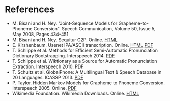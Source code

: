 # References

* M. Bisani and H. Ney. "Joint-Sequence Models for Grapheme-to-Phoneme Conversion". Speech Communication, Volume 50, Issue 5, May 2008, Pages 434-451
* M. Bisani and H. Ney. Sequitur G2P. Online. [HTML](https://www-i6.informatik.rwth-aachen.de/web/Software/g2p.html)
* E. Kirshenbaum. Usenet IPA/ASCII transcription. Online. [HTML](http://www.kirshenbaum.net/IPA/) [PDF](http://www.kirshenbaum.net/IPA/ascii-ipa.pdf)
* T. Schlippe et al. Methods for Efficient Semi-Automatic Pronunciation Dictionary Bootstrapping. Interspeech 2014. [PDF](http://csl.anthropomatik.kit.edu/downloads/Interspeech2014-Schlippe_SemiAutomaticDictBootstrapping.pdf)
* T. Schlippe et al. Wiktionary as a Source for Automatic Pronunciation Extraction. Interspeech 2010. [PDF](http://csl.uni-bremen.de/cms/publications/bibtexbrowser.php?key=schlippe2010wiktionary&bib=publications/csl_all_publications.bib)
* T. Schultz et al. GlobalPhone: A Multilingual Text & Speech Database in 20 Languages. ICASSP 2013. [PDF](http://csl.uni-bremen.de/GlobalPhone/paper/globalPhone_ICASSP2013.pdf)
* P. Taylor. Hidden Markov Models for Grapheme to Phoneme Conversion. Interspeech 2005. Online. [PDF](http://mi.eng.cam.ac.uk/~pat40/eurospeech05_form_04.pdf)
* Wikimedia Foundation. Wikimedia Downloads. Online. [HTML](https://dumps.wikimedia.org/backup-index.html)

